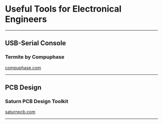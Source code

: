 # Useful Tools for Electronical Engineers

---


## USB-Serial Console

### Termite by Compuphase

[compuphase.com](https://www.compuphase.com/software_termite.htm)

---

## PCB Design

### Saturn PCB Design Toolkit

[saturnpcb.com](http://www.saturnpcb.com/pcb_toolkit.htm)

---










